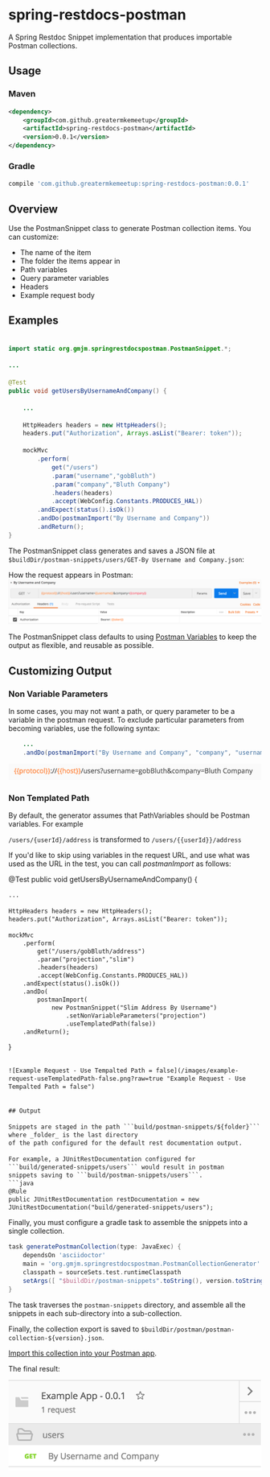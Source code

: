 # spring-restdocs-postman
A Spring Restdoc Snippet implementation that produces importable Postman collections.

## Usage
### Maven
```xml
<dependency>
    <groupId>com.github.greatermkemeetup</groupId>
    <artifactId>spring-restdocs-postman</artifactId>
    <version>0.0.1</version>
</dependency>
```
### Gradle
```groovy
compile 'com.github.greatermkemeetup:spring-restdocs-postman:0.0.1'
```

## Overview
Use the PostmanSnippet class to generate Postman collection items.  You can customize:
* The name of the item
* The folder the items appear in
* Path variables
* Query parameter variables
* Headers
* Example request body



## Examples

```java

import static org.gmjm.springrestdocspostman.PostmanSnippet.*;

...

@Test
public void getUsersByUsernameAndCompany() {
    
    ...
    
	HttpHeaders headers = new HttpHeaders();
	headers.put("Authorization", Arrays.asList("Bearer: token"));

	mockMvc
		.perform(
		    get("/users")
			.param("username","gobBluth")
			.param("company","Bluth Company")
			.headers(headers)
			.accept(WebConfig.Constants.PRODUCES_HAL))
		.andExpect(status().isOk())
		.andDo(postmanImport("By Username and Company"))
		.andReturn();
}
```

The PostmanSnippet class generates and saves a JSON file at ```$buildDir/postman-snippets/users/GET-By Username and Company.json```:

How the request appears in Postman:
![Example Request](/images/example-request.png?raw=true "Example Request")

The PostmanSnippet class defaults to using [Postman Variables](https://www.getpostman.com/docs/v6/postman/environments_and_globals/variables) to keep the output as flexible, and reusable as possible.

## Customizing Output
### Non Variable Parameters
In some cases, you may not want a path, or query parameter to be a variable in the postman request.
To exclude particular parameters from becoming variables, use the following syntax:

```java
	...
	.andDo(postmanImport("By Username and Company", "company", "username"))
```

![Example Request - Non Variable Parameters](/images/example-request-nonVariableParameters.png?raw=true "Example Request - Non Variable Parameters")

### Non Templated Path
By default, the generator assumes that PathVariables should be Postman variables.  For example

```/users/{userId}/address``` is transformed to ```/users/{{userId}}/address```

If you'd like to skip using variables in the request URL, and use what was used as the URL in the test,
you can call _postmanImport_ as follows:

@Test
public void getUsersByUsernameAndCompany() {
    
    ...
    
	HttpHeaders headers = new HttpHeaders();
	headers.put("Authorization", Arrays.asList("Bearer: token"));

	mockMvc
		.perform(
		    get("/users/gobBluth/address")
		    .param("projection","slim")
			.headers(headers)
			.accept(WebConfig.Constants.PRODUCES_HAL))
		.andExpect(status().isOk())
		.andDo(
			postmanImport(
				new PostmanSnippet("Slim Address By Username")
					.setNonVariableParameters("projection")
					.useTemplatedPath(false))
		.andReturn();
}
```

![Example Request - Use Tempalted Path = false](/images/example-request-useTemplatedPath-false.png?raw=true "Example Request - Use Tempalted Path = false")


## Output

Snippets are staged in the path ```build/postman-snippets/${folder}``` where _folder_ is the last directory
of the path configured for the default rest documentation output.

For example, a JUnitRestDocumentation configured for ```build/generated-snippets/users``` would result in postman
snippets saving to ```build/postman-snippets/users```.
```java
@Rule
public JUnitRestDocumentation restDocumentation = new JUnitRestDocumentation("build/generated-snippets/users");
```

Finally, you must configure a gradle task to assemble the snippets into a single collection.

```gradle
task generatePostmanCollection(type: JavaExec) {
	dependsOn 'asciidoctor'
	main = 'org.gmjm.springrestdocspostman.PostmanCollectionGenerator'
	classpath = sourceSets.test.runtimeClasspath
	setArgs([ "$buildDir/postman-snippets".toString(), version.toString() ])
}
```

The task traverses the ```postman-snippets``` directory, and assemble all the snippets in each sub-directory
into a sub-collection.

Finally, the collection export is saved to ```$buildDir/postman/postman-collection-${version}.json```.

[Import this collection into your Postman app](https://www.getpostman.com/docs/v6/postman/collections/data_formats).

The final result:

![Example Collection](/images/example-collection-1.png?raw=true "Example Collection")